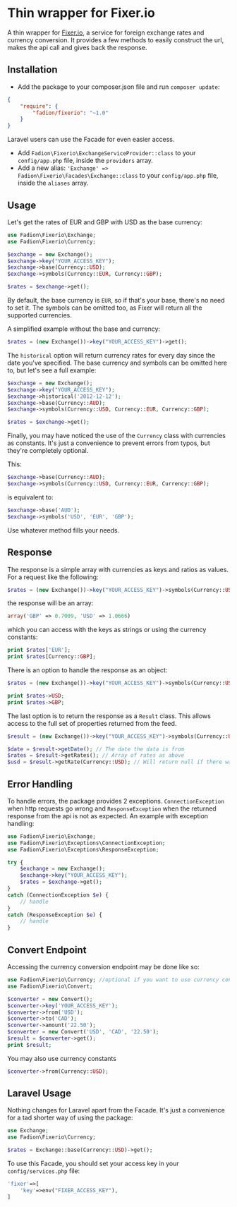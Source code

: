 # Thin wrapper for Fixer.io

A thin wrapper for [Fixer.io](http://www.fixer.io), a service for foreign exchange rates and currency conversion. It provides a few methods to easily construct the url, makes the api call and gives back the response.

## Installation

- Add the package to your composer.json file and run `composer update`:
```json
{
    "require": {
        "fadion/fixerio": "~1.0"
    }
}
```

Laravel users can use the Facade for even easier access.

- Add `Fadion\Fixerio\ExchangeServiceProvider::class` to your `config/app.php` file, inside the `providers` array.
- Add a new alias: `'Exchange' => Fadion\Fixerio\Facades\Exchange::class` to your `config/app.php` file, inside the `aliases` array.

## Usage

Let's get the rates of EUR and GBP with USD as the base currency:

```php
use Fadion\Fixerio\Exchange;
use Fadion\Fixerio\Currency;

$exchange = new Exchange();
$exchange->key("YOUR_ACCESS_KEY");
$exchange->base(Currency::USD);
$exchange->symbols(Currency::EUR, Currency::GBP);

$rates = $exchange->get();
```

By default, the base currency is `EUR`, so if that's your base, there's no need to set it. The symbols can be omitted too, as Fixer will return all the supported currencies.

A simplified example without the base and currency:

```php
$rates = (new Exchange())->key("YOUR_ACCESS_KEY")->get();
```

The `historical` option will return currency rates for every day since the date you've specified. The base currency and symbols can be omitted here to, but let's see a full example:

```php
$exchange = new Exchange();
$exchange->key("YOUR_ACCESS_KEY");
$exchange->historical('2012-12-12');
$exchange->base(Currency::AUD);
$exchange->symbols(Currency::USD, Currency::EUR, Currency::GBP);

$rates = $exchange->get();
```

Finally, you may have noticed the use of the `Currency` class with currencies as constants. It's just a convenience to prevent errors from typos, but they're completely optional.

This:

```php
$exchange->base(Currency::AUD);
$exchange->symbols(Currency::USD, Currency::EUR, Currency::GBP);
```

is equivalent to:

```php
$exchange->base('AUD');
$exchange->symbols('USD', 'EUR', 'GBP');
```

Use whatever method fills your needs.

## Response

The response is a simple array with currencies as keys and ratios as values. For a request like the following:

```php
$rates = (new Exchange())->key("YOUR_ACCESS_KEY")->symbols(Currency::USD, Currency::GBP)->get();
```

the response will be an array:

```php
array('GBP' => 0.7009, 'USD' => 1.0666)
```

which you can access with the keys as strings or using the currency constants:

```php
print $rates['EUR'];
print $rates[Currency::GBP];
```

There is an option to handle the response as an object:

```php
$rates = (new Exchange())->key("YOUR_ACCESS_KEY")->symbols(Currency::USD, Currency::GBP)->getAsObject();

print $rates->USD;
print $rates->GBP;
```

The last option is to return the response as a `Result` class. This allows access to the full set of properties returned from the feed. 

```php
$result = (new Exchange())->key("YOUR_ACCESS_KEY")->symbols(Currency::USD, Currency::GBP)->getResult();

$date = $result->getDate(); // The date the data is from
$rates = $result->getRates(); // Array of rates as above
$usd = $result->getRate(Currency::USD); // Will return null if there was no value
```

## Error Handling

To handle errors, the package provides 2 exceptions. `ConnectionException` when http requests go wrong and `ResponseException` when the returned response from the api is not as expected. An example with exception handling:

```php
use Fadion\Fixerio\Exchange;
use Fadion\Fixerio\Exceptions\ConnectionException;
use Fadion\Fixerio\Exceptions\ResponseException;

try {
    $exchange = new Exchange();
    $exchange->key("YOUR_ACCESS_KEY");
    $rates = $exchange->get();
}
catch (ConnectionException $e) {
    // handle
}
catch (ResponseException $e) {
    // handle
}
```

## Convert Endpoint
Accessing the currency conversion endpoint may be done like so:

```php
use Fadion\Fixerio\Currency; //optional if you want to use currency constants
use Fadion\Fixerio\Convert;

$converter = new Convert();
$converter->key('YOUR_ACCESS_KEY');
$converter->from('USD');
$converter->to('CAD');
$converter->amount('22.50');
$converter = new Convert('USD', 'CAD', '22.50');
$result = $converter->get();
print $result;

```

You may also use currency constants

```php
$converter->from(Currency::USD);
```


## Laravel Usage

Nothing changes for Laravel apart from the Facade. It's just a convenience for a tad shorter way of using the package:

```php
use Exchange;
use Fadion\Fixerio\Currency;

$rates = Exchange::base(Currency::USD)->get();
```

To use this Facade, you should set your access key in your `config/services.php` file:

```php
'fixer'=>[
    'key'=>env("FIXER_ACCESS_KEY"),
]
```